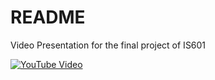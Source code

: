 # README

Video Presentation for the final project of IS601

[![YouTube Video](https://img.youtube.com/vi/jq14viS3NoA/0.jpg)](https://www.youtube.com/watch?v=jq14viS3NoA)